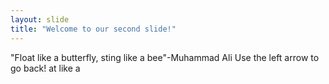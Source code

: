 ```yaml
---
layout: slide
title: "Welcome to our second slide!"
---
```

"Float like a butterfly, sting like a bee"-Muhammad Ali
Use the left arrow to go back!
at like a 
